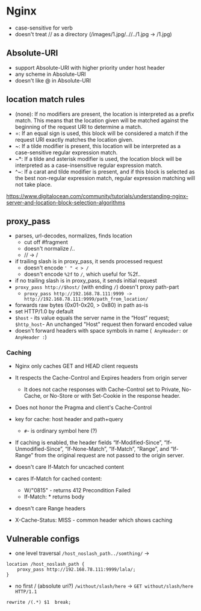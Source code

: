 # Nginx
- case-sensitive for verb 
- doesn't treat // as a directory (/images/1.jpg/..//../1.jpg -> /1.jpg)

## Absolute-URI
- support Absolute-URI with higher priority under host header
- any scheme in Absolute-URI
- doesn't like @ in Absolute-URI

## location match rules
  - (none): If no modifiers are present, the location is interpreted as a prefix match. This means that the location given will be matched against the beginning of the request URI to determine a match.
   - =: If an equal sign is used, this block will be considered a match if the request URI exactly matches the location given.
  - ~: If a tilde modifier is present, this location will be interpreted as a case-sensitive regular expression match.
  - ~*: If a tilde and asterisk modifier is used, the location block will be interpreted as a case-insensitive regular expression match.
  - ^~: If a carat and tilde modifier is present, and if this block is selected as the best non-regular expression match, regular expression matching will not take place.

https://www.digitalocean.com/community/tutorials/understanding-nginx-server-and-location-block-selection-algorithms

## proxy_pass
- parses, url-decodes, normalizes, finds location
  - cut off #fragment
  - doesn't normalize /..
  - // -> /
- if trailing slash is in proxy_pass, it sends processed request
  - doesn't encode `' " < > /`
  - doesn't encode `%2f` to `/`, which useful for %2f..
- if no trailing slash is in proxy_pass, it sends initial request
- `proxy_pass http://$host/` (with ending `/`) doesn't proxy path-part
  - `proxy_pass http://192.168.78.111:9999 -> http://192.168.78.111:9999/path_from_location/`
- forwards raw bytes (0x01-0x20, > 0x80) in path as-is
- set HTTP/1.0 by default
- `$host` - its value equals the server name in the “Host” request; `$http_host`- An unchanged "Host" request
then forward encoded value
- doesn't forward headers with space symbols in name (` AnyHeader:` or `AnyHeader :`)


### Caching
- Nginx only caches GET and HEAD client requests
- It respects the Cache-Control and Expires headers from origin server 
  - It does not cache responses with Cache-Control set to Private, No-Cache, or No-Store or with Set-Cookie in the response header.  
- Does not honor the Pragma and client's Cache-Control 
- key for cache: host header and path+query 
  - `#`- is ordinary symbol here (?)

- If caching is enabled, the header fields “If-Modified-Since”, “If-Unmodified-Since”, “If-None-Match”, “If-Match”, “Range”, and “If-Range” from the original request are not passed to the origin server.
- doesn't care If-Match for uncached content
- cares If-Match for cached content:
  - W/"0815" - returns 412 Precondition Failed 
  - If-Match: * returns body
- doesn't care Range headers
- X-Cache-Status: MISS - common header which shows caching

## Vulnerable configs
- one level traversal `/host_noslash_path../somthing/` -> 
```
location /host_noslash_path {
    proxy_pass http://192.168.78.111:9999/lala/;
}
```
- no first / (absolute uri?) `/without/slash/here` -> `GET without/slash/here HTTP/1.1`
```
rewrite /(.*) $1  break;
```